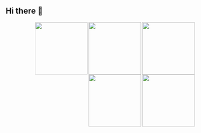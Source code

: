## Hi there 👋

<!--
**hiep-tm/hiep-tm** is a ✨ _special_ ✨ repository because its `README.md` (this file) appears on your GitHub profile.

Here are some ideas to get you started:

- 🔭 I’m currently working on ...
- 🌱 I’m currently learning ...
- 👯 I’m looking to collaborate on ...
- 🤔 I’m looking for help with ...
- 💬 Ask me about ...
- 📫 How to reach me: ...
- 😄 Pronouns: ...
- ⚡ Fun fact: ...
-->
<img align="right" width="140" height="140" src="https://media1.giphy.com/media/v1.Y2lkPTc5MGI3NjExNnh1azB3eG9hYmdjMzk1NGVkMmQ4MDc5ZzNtZTR4ZjhzN2VvanNnbiZlcD12MV9pbnRlcm5hbF9naWZfYnlfaWQmY3Q9cw/wJBYx2Yh84XS4sTzmz/giphy.webp?raw=true">
<img align="right" width="140" height="140" src="https://media3.giphy.com/media/v1.Y2lkPTc5MGI3NjExanlmbGZkdWRnYmcxcmwyMzdyZjRnOWQyZjJuY2R6MGVka3FnbzlwaCZlcD12MV9pbnRlcm5hbF9naWZfYnlfaWQmY3Q9cw/RgutegYIHk2Nhxj4m5/giphy.webp?raw=true">
<img align="right" width="140" height="140" src="https://media0.giphy.com/media/v1.Y2lkPTc5MGI3NjExMTBiaTY1NWU5MmJhdHg2ZHk5dGVsa2I4YTl6eDBqd2h2ZzIwbGZjdSZlcD12MV9pbnRlcm5hbF9naWZfYnlfaWQmY3Q9cw/jrdgDVFrcgJpNlonWO/giphy.webp?raw=true">
<img align="right" width="140" height="140" src="https://media1.giphy.com/media/v1.Y2lkPTc5MGI3NjExNnh1azB3eG9hYmdjMzk1NGVkMmQ4MDc5ZzNtZTR4ZjhzN2VvanNnbiZlcD12MV9pbnRlcm5hbF9naWZfYnlfaWQmY3Q9cw/wJBYx2Yh84XS4sTzmz/giphy.webp?raw=true">
<img align="right" width="140" height="140" src="https://media1.giphy.com/media/v1.Y2lkPTc5MGI3NjExanlmbGZkdWRnYmcxcmwyMzdyZjRnOWQyZjJuY2R6MGVka3FnbzlwaCZlcD12MV9pbnRlcm5hbF9naWZfYnlfaWQmY3Q9cw/RgutegYIHk2Nhxj4m5/giphy.webp?raw=true">
